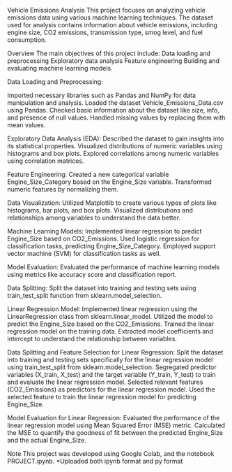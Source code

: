 Vehicle Emissions Analysis
This project focuses on analyzing vehicle emissions data using various machine learning techniques. The dataset used for analysis contains information about vehicle emissions, including engine size, CO2 emissions, transmission type, smog level, and fuel consumption.

Overview
The main objectives of this project include:
Data loading and preprocessing
Exploratory data analysis
Feature engineering
Building and evaluating machine learning models.

Data Loading and Preprocessing:

Imported necessary libraries such as Pandas and NumPy for data manipulation and analysis.
Loaded the dataset Vehicle_Emissions_Data.csv using Pandas.
Checked basic information about the dataset like size, info, and presence of null values.
Handled missing values by replacing them with mean values.

Exploratory Data Analysis (EDA):
Described the dataset to gain insights into its statistical properties.
Visualized distributions of numeric variables using histograms and box plots.
Explored correlations among numeric variables using correlation matrices.

Feature Engineering:
Created a new categorical variable Engine_Size_Category based on the Engine_Size variable.
Transformed numeric features by normalizing them.

Data Visualization:
Utilized Matplotlib to create various types of plots like histograms, bar plots, and box plots.
Visualized distributions and relationships among variables to understand the data better.

Machine Learning Models:
Implemented linear regression to predict Engine_Size based on CO2_Emissions.
Used logistic regression for classification tasks, predicting Engine_Size_Category.
Employed support vector machine (SVM) for classification tasks as well.

Model Evaluation:
Evaluated the performance of machine learning models using metrics like accuracy score and classification report.

Data Splitting:
Split the dataset into training and testing sets using train_test_split function from sklearn.model_selection.

Linear Regression Model:
Implemented linear regression using the LinearRegression class from sklearn.linear_model.
Utilized the model to predict the Engine_Size based on the CO2_Emissions.
Trained the linear regression model on the training data.
Extracted model coefficients and intercept to understand the relationship between variables.

Data Splitting and Feature Selection for Linear Regression:
Split the dataset into training and testing sets specifically for the linear regression model using train_test_split from sklearn.model_selection.
Segregated predictor variables (X_train, X_test) and the target variable (Y_train, Y_test) to train and evaluate the linear regression model.
Selected relevant features (CO2_Emissions) as predictors for the linear regression model.
Used the selected feature to train the linear regression model for predicting Engine_Size.

Model Evaluation for Linear Regression:
Evaluated the performance of the linear regression model using Mean Squared Error (MSE) metric.
Calculated the MSE to quantify the goodness of fit between the predicted Engine_Size and the actual Engine_Size.




Note
This project was developed using Google Colab, and the notebook PROJECT.ipynb. 
*Uploaded both ipynb format and py format
